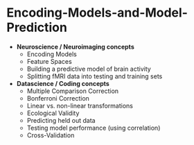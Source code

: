 # Encoding-Models-and-Model-Prediction
- **Neuroscience / Neuroimaging concepts**
    - Encoding Models
    - Feature Spaces
    - Building a predictive model of brain activity
    - Splitting fMRI data into testing and training sets
- **Datascience / Coding concepts**
    - Multiple Comparison Correction
    - Bonferroni Correction
    - Linear vs. non-linear transformations
    - Ecological Validity
    - Predicting held out data
    - Testing model performance (using correlation)
    - Cross-Validation
